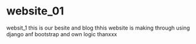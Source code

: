 # website_01
websit_1
this is our besite and blog thhis website is making through using django anf bootstrap and own logic 
 thanxxx
